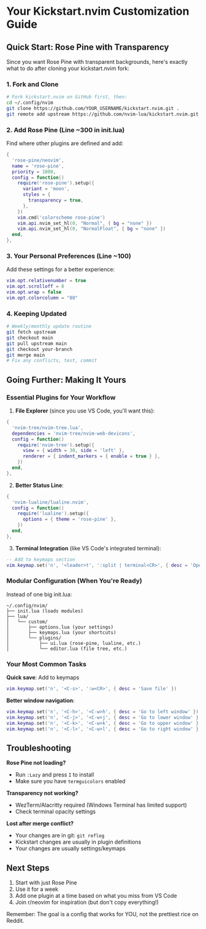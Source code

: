 # Your Kickstart.nvim Customization Guide

## Quick Start: Rose Pine with Transparency

Since you want Rose Pine with transparent backgrounds, here's exactly what to do after cloning your kickstart.nvim fork:

### 1. Fork and Clone
```bash
# Fork kickstart.nvim on GitHub first, then:
cd ~/.config/nvim
git clone https://github.com/YOUR_USERNAME/kickstart.nvim.git .
git remote add upstream https://github.com/nvim-lua/kickstart.nvim.git
```

### 2. Add Rose Pine (Line ~300 in init.lua)
Find where other plugins are defined and add:

```lua
{
  'rose-pine/neovim',
  name = 'rose-pine',
  priority = 1000,
  config = function()
    require('rose-pine').setup({
      variant = 'moon',
      styles = {
        transparency = true,
      },
    })
    vim.cmd('colorscheme rose-pine')
    vim.api.nvim_set_hl(0, "Normal", { bg = "none" })
    vim.api.nvim_set_hl(0, "NormalFloat", { bg = "none" })
  end,
},
```

### 3. Your Personal Preferences (Line ~100)
Add these settings for a better experience:

```lua
vim.opt.relativenumber = true
vim.opt.scrolloff = 8
vim.opt.wrap = false
vim.opt.colorcolumn = "80"
```

### 4. Keeping Updated
```bash
# Weekly/monthly update routine
git fetch upstream
git checkout main
git pull upstream main
git checkout your-branch
git merge main
# Fix any conflicts, test, commit
```

## Going Further: Making It Yours

### Essential Plugins for Your Workflow

1. **File Explorer** (since you use VS Code, you'll want this):
```lua
{
  'nvim-tree/nvim-tree.lua',
  dependencies = 'nvim-tree/nvim-web-devicons',
  config = function()
    require('nvim-tree').setup({
      view = { width = 30, side = 'left' },
      renderer = { indent_markers = { enable = true } },
    })
  end,
},
```

2. **Better Status Line**:
```lua
{
  'nvim-lualine/lualine.nvim',
  config = function()
    require('lualine').setup({
      options = { theme = 'rose-pine' },
    })
  end,
},
```

3. **Terminal Integration** (like VS Code's integrated terminal):
```lua
-- Add to keymaps section
vim.keymap.set('n', '<leader>t', ':split | terminal<CR>', { desc = 'Open terminal' })
```

### Modular Configuration (When You're Ready)

Instead of one big init.lua:

```
~/.config/nvim/
├── init.lua (loads modules)
├── lua/
│   └── custom/
│       ├── options.lua (your settings)
│       ├── keymaps.lua (your shortcuts)
│       └── plugins/
│           ├── ui.lua (rose-pine, lualine, etc.)
│           └── editor.lua (file tree, etc.)
```

### Your Most Common Tasks

**Quick save**: Add to keymaps
```lua
vim.keymap.set('n', '<C-s>', ':w<CR>', { desc = 'Save file' })
```

**Better window navigation**:
```lua
vim.keymap.set('n', '<C-h>', '<C-w>h', { desc = 'Go to left window' })
vim.keymap.set('n', '<C-j>', '<C-w>j', { desc = 'Go to lower window' })
vim.keymap.set('n', '<C-k>', '<C-w>k', { desc = 'Go to upper window' })
vim.keymap.set('n', '<C-l>', '<C-w>l', { desc = 'Go to right window' })
```

## Troubleshooting

**Rose Pine not loading?**
- Run `:Lazy` and press `I` to install
- Make sure you have `termguicolors` enabled

**Transparency not working?**
- WezTerm/Alacritty required (Windows Terminal has limited support)
- Check terminal opacity settings

**Lost after merge conflict?**
- Your changes are in git: `git reflog`
- Kickstart changes are usually in plugin definitions
- Your changes are usually settings/keymaps

## Next Steps

1. Start with just Rose Pine
2. Use it for a week
3. Add one plugin at a time based on what you miss from VS Code
4. Join r/neovim for inspiration (but don't copy everything!)

Remember: The goal is a config that works for YOU, not the prettiest rice on Reddit.